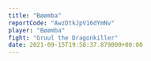 ```yaml
---
title: "Bøømba"
reportCode: "AwzDtkJpV16dYmNv"
player: "Bøømba"
fight: "Gruul the Dragonkiller"
date: 2021-09-15T19:58:37.879000+00:00
---
```

